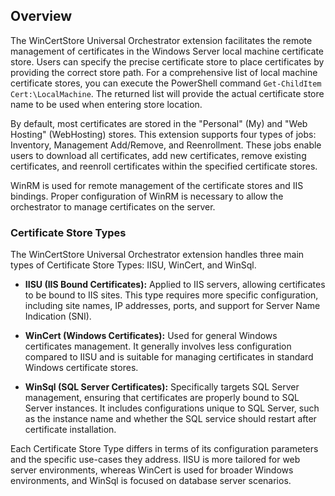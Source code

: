 ## Overview

The WinCertStore Universal Orchestrator extension facilitates the remote management of certificates in the Windows Server local machine certificate store. Users can specify the precise certificate store to place certificates by providing the correct store path. For a comprehensive list of local machine certificate stores, you can execute the PowerShell command `Get-ChildItem Cert:\LocalMachine`. The returned list will provide the actual certificate store name to be used when entering store location.

By default, most certificates are stored in the "Personal" (My) and "Web Hosting" (WebHosting) stores. This extension supports four types of jobs: Inventory, Management Add/Remove, and Reenrollment. These jobs enable users to download all certificates, add new certificates, remove existing certificates, and reenroll certificates within the specified certificate stores.

WinRM is used for remote management of the certificate stores and IIS bindings. Proper configuration of WinRM is necessary to allow the orchestrator to manage certificates on the server.

### Certificate Store Types

The WinCertStore Universal Orchestrator extension handles three main types of Certificate Store Types: IISU, WinCert, and WinSql.

- **IISU (IIS Bound Certificates):** Applied to IIS servers, allowing certificates to be bound to IIS sites. This type requires more specific configuration, including site names, IP addresses, ports, and support for Server Name Indication (SNI). 

- **WinCert (Windows Certificates):** Used for general Windows certificates management. It generally involves less configuration compared to IISU and is suitable for managing certificates in standard Windows certificate stores.

- **WinSql (SQL Server Certificates):** Specifically targets SQL Server management, ensuring that certificates are properly bound to SQL Server instances. It includes configurations unique to SQL Server, such as the instance name and whether the SQL service should restart after certificate installation.

Each Certificate Store Type differs in terms of its configuration parameters and the specific use-cases they address. IISU is more tailored for web server environments, whereas WinCert is used for broader Windows environments, and WinSql is focused on database server scenarios.

